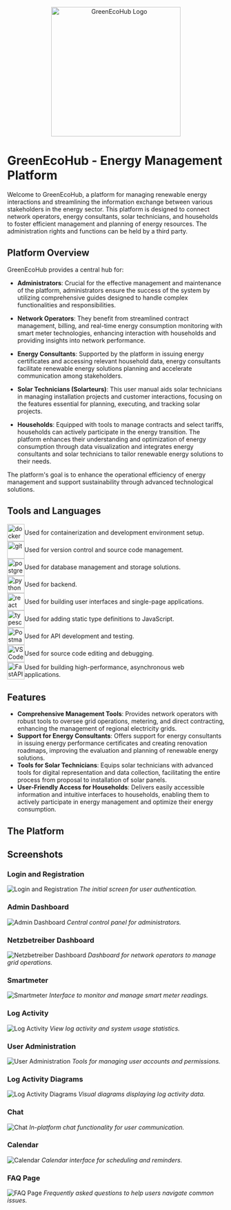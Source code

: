 <p align="center">
  <img src="https://raw.githubusercontent.com/SimonGithub00/GreenEcoHub/main/frontend/src/assets/logo_small.svg" alt="GreenEcoHub Logo" width="300">
</p>

# **GreenEcoHub - Energy Management Platform**

Welcome to GreenEcoHub, a platform for managing renewable energy interactions and streamlining the information exchange between various stakeholders in the energy sector. This platform is designed to connect network operators, energy consultants, solar technicians, and households to foster efficient management and planning of energy resources. The administration rights and functions can be held by a third party.

## Platform Overview

GreenEcoHub provides a central hub for:

- **Administrators**: Crucial for the effective management and maintenance of the platform, administrators ensure the success of the system by utilizing comprehensive guides designed to handle complex functionalities and responsibilities.

- **Network Operators**: They benefit from streamlined contract management, billing, and real-time energy consumption monitoring with smart meter technologies, enhancing interaction with households and providing insights into network performance.

- **Energy Consultants**: Supported by the platform in issuing energy certificates and accessing relevant household data, energy consultants facilitate renewable energy solutions planning and accelerate communication among stakeholders.

- **Solar Technicians (Solarteurs)**: This user manual aids solar technicians in managing installation projects and customer interactions, focusing on the features essential for planning, executing, and tracking solar projects.

- **Households**: Equipped with tools to manage contracts and select tariffs, households can actively participate in the energy transition. The platform enhances their understanding and optimization of energy consumption through data visualization and integrates energy consultants and solar technicians to tailor renewable energy solutions to their needs.

The platform's goal is to enhance the operational efficiency of energy management and support sustainability through advanced technological solutions.

<h2>Tools and Languages</h2>

<div style="display: flex; flex-wrap: wrap; align-items: center;">
    <div style="margin-right: 20px; display: flex; align-items: center;">
        <a href="https://www.docker.com/" target="_blank" rel="noreferrer">
            <img src="https://raw.githubusercontent.com/devicons/devicon/master/icons/docker/docker-original-wordmark.svg" alt="docker" width="40" height="40"/>
        </a>
        <span>Used for containerization and development environment setup.</span>
    </div>
    <div style="margin-right: 20px; display: flex; align-items: center;">
        <a href="https://git-scm.com/" target="_blank" rel="noreferrer">
            <img src="https://www.vectorlogo.zone/logos/git-scm/git-scm-icon.svg" alt="git" width="40" height="40"/>
        </a>
        <span>Used for version control and source code management.</span>
    </div>
    <div style="margin-right: 20px; display: flex; align-items: center;">
        <a href="https://www.postgresql.org" target="_blank" rel="noreferrer">
            <img src="https://raw.githubusercontent.com/devicons/devicon/master/icons/postgresql/postgresql-original-wordmark.svg" alt="postgresql" width="40" height="40"/>
        </a>
        <span>Used for database management and storage solutions.</span>
    </div>
    <div style="margin-right: 20px; display: flex; align-items: center;">
        <a href="https://www.python.org" target="_blank" rel="noreferrer">
            <img src="https://raw.githubusercontent.com/devicons/devicon/master/icons/python/python-original.svg" alt="python" width="40" height="40"/>
        </a>
        <span>Used for backend.</span>
    </div>
    <div style="margin-right: 20px; display: flex; align-items: center;">
        <a href="https://reactjs.org/" target="_blank" rel="noreferrer">
            <img src="https://raw.githubusercontent.com/devicons/devicon/master/icons/react/react-original-wordmark.svg" alt="react" width="40" height="40"/>
        </a>
        <span>Used for building user interfaces and single-page applications.</span>
    </div>
    <div style="margin-right: 20px; display: flex; align-items: center;">
        <a href="https://www.typescriptlang.org/" target="_blank" rel="noreferrer">
            <img src="https://raw.githubusercontent.com/devicons/devicon/master/icons/typescript/typescript-original.svg" alt="typescript" width="40" height="40"/>
        </a>
        <span>Used for adding static type definitions to JavaScript.</span>
    </div>
</div>

<div style="margin-right: 20px; display: flex; align-items: center;">
    <a href="https://www.postman.com/" target="_blank" rel="noreferrer">
        <img src="https://www.vectorlogo.zone/logos/getpostman/getpostman-icon.svg" alt="Postman" width="40" height="40"/>
    </a>
    <span>Used for API development and testing.</span>
</div>
<div style="margin-right: 20px; display: flex; align-items: center;">
    <a href="https://code.visualstudio.com/" target="_blank" rel="noreferrer">
        <img src="https://raw.githubusercontent.com/devicons/devicon/master/icons/vscode/vscode-original.svg" alt="VS Code" width="40" height="40"/>
    </a>
    <span>Used for source code editing and debugging.</span>
</div>
<div style="margin-right: 20px; display: flex; align-items: center;">
    <a href="https://fastapi.tiangolo.com/" target="_blank" rel="noreferrer">
        <img src="https://cdn.jsdelivr.net/gh/devicons/devicon/icons/fastapi/fastapi-original.svg" alt="FastAPI" width="40" height="40"/>
    </a>
    <span>Used for building high-performance, asynchronous web applications.</span>
</div>

## Features

- **Comprehensive Management Tools**: Provides network operators with robust tools to oversee grid operations, metering, and direct contracting, enhancing the management of regional electricity grids.
- **Support for Energy Consultants**: Offers support for energy consultants in issuing energy performance certificates and creating renovation roadmaps, improving the evaluation and planning of renewable energy solutions.
- **Tools for Solar Technicians**: Equips solar technicians with advanced tools for digital representation and data collection, facilitating the entire process from proposal to installation of solar panels.
- **User-Friendly Access for Households**: Delivers easily accessible information and intuitive interfaces to households, enabling them to actively participate in energy management and optimize their energy consumption.

## The Platform

## Screenshots

### Login and Registration
![Login and Registration](https://github.com/SimonGithub00/GreenEcoHub/blob/main/frontend/src/assets/Login%20and%20Registration.png?raw=true)
*The initial screen for user authentication.*

### Admin Dashboard
![Admin Dashboard](https://github.com/SimonGithub00/GreenEcoHub/blob/main/frontend/src/assets/Admin%20Dashboard.png?raw=true)
*Central control panel for administrators.*

### Netzbetreiber Dashboard
![Netzbetreiber Dashboard](https://github.com/SimonGithub00/GreenEcoHub/blob/main/frontend/src/assets/Netzbetreiber%20Dashboard.png?raw=true)
*Dashboard for network operators to manage grid operations.*

### Smartmeter
![Smartmeter](https://github.com/SimonGithub00/GreenEcoHub/blob/main/frontend/src/assets/Smartmeter.png?raw=true)
*Interface to monitor and manage smart meter readings.*

### Log Activity
![Log Activity](https://github.com/SimonGithub00/GreenEcoHub/blob/main/frontend/src/assets/Log%20Activity.png?raw=true)
*View log activity and system usage statistics.*

### User Administration
![User Administration](https://github.com/SimonGithub00/GreenEcoHub/blob/main/frontend/src/assets/User%20Administration.png?raw=true)
*Tools for managing user accounts and permissions.*

### Log Activity Diagrams
![Log Activity Diagrams](https://github.com/SimonGithub00/GreenEcoHub/blob/main/frontend/src/assets/Log%20Activity%20Diagrams.png?raw=true)
*Visual diagrams displaying log activity data.*

### Chat
![Chat](https://github.com/SimonGithub00/GreenEcoHub/blob/main/frontend/src/assets/Chat.png?raw=true)
*In-platform chat functionality for user communication.*

### Calendar
![Calendar](https://github.com/SimonGithub00/GreenEcoHub/blob/main/frontend/src/assets/Calender.png?raw=true)
*Calendar interface for scheduling and reminders.*

### FAQ Page
![FAQ Page](https://github.com/SimonGithub00/GreenEcoHub/blob/main/frontend/src/assets/FAQ%20Page.png?raw=true)
*Frequently asked questions to help users navigate common issues.*

